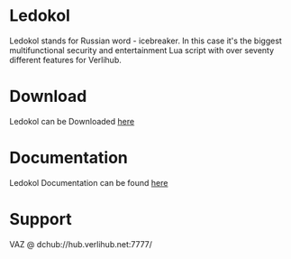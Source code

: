 Ledokol
=======

Ledokol stands for Russian word - icebreaker. In this case it's the biggest multifunctional security and entertainment Lua script with over seventy different features for Verlihub.

Download
=======

Ledokol can be Downloaded [here](http://ledo.feardc.net/)

Documentation
=======

Ledokol Documentation can be found [here](https://github.com/Eco-logical/ledokol/wiki)

Support
=======

VAZ @ dchub://hub.verlihub.net:7777/
